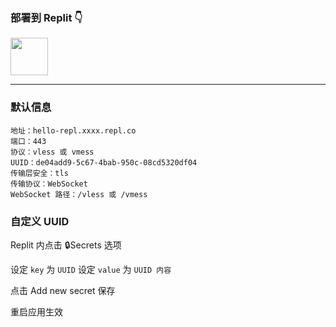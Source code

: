 ### 部署到 Replit 👇 

<a href="https://replit.com/github/sbwml/hello-repl" target="_blank"><img src="https://replit.com/badge/github/alanlichen/dpp-on-repl" height="60"></a>

---------------------

### 默认信息
```
地址：hello-repl.xxxx.repl.co
端口：443
协议：vless 或 vmess
UUID：de04add9-5c67-4bab-950c-08cd5320df04
传输层安全：tls
传输协议：WebSocket
WebSocket 路径：/vless 或 /vmess
```

### 自定义 UUID

Replit 内点击  🔒Secrets 选项

设定 ```key``` 为 ```UUID```
设定 ```value``` 为 ```UUID 内容```

点击 Add new secret 保存

重启应用生效

